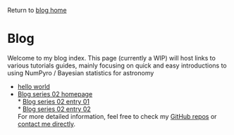 
  
  Return to [blog home](..\bloghome.html)
  
  # Blog

  

  Welcome to my blog index. This page (currently a WIP) will host links to various tutorials guides, mainly focusing on quick and easy introductions to using NumPyro / Bayesian statistics for astronomy
  * [hello world](.\01_helloworld\01helloworld_out.html)  
* [Blog series 02 homepage](.\02_series\02home.html)  
	  * [Blog series 02 entry 01](.\02_series\02_01_entryone\./entry02-02.html)  
	  * [Blog series 02 entry 02](.\02_series\02_02_entrytwo\./item2.html)  
For more detailed information, feel free to check my [GitHub repos](https://github.com/HughMcDougall/) or [contact me directly](hughmcdougallemail@gmail.com).
  